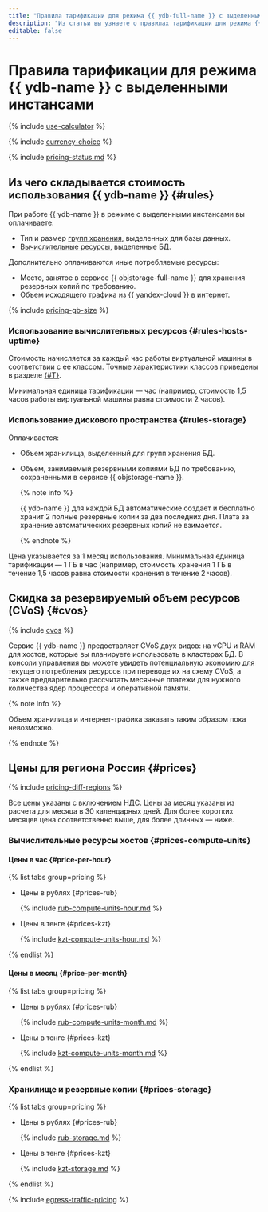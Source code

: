 ```yaml
---
title: "Правила тарификации для режима {{ ydb-full-name }} с выделенными инстансами"
description: "Из статьи вы узнаете о правилах тарификации для режима {{ ydb-full-name }} с выделенными инстансами."
editable: false
---
```


# Правила тарификации для режима {{ ydb-name }} с выделенными инстансами



{% include [use-calculator](../../_includes/pricing/use-calculator.md) %}

{% include [currency-choice](../_includes/pricing/currency-choice.md) %}

{% include [pricing-status.md](../_includes/pricing/pricing-status.md) %}

## Из чего складывается стоимость использования {{ ydb-name }} {#rules}

При работе {{ ydb-name }} в режиме с выделенными инстансами вы оплачиваете:
* Тип и размер [групп хранения](../concepts/resources.md#storage-groups), выделенных для базы данных.
* [Вычислительные ресурсы](../concepts/resources.md#resource-presets), выделенные БД.

Дополнительно оплачиваются иные потребляемые ресурсы:
* Место, занятое в сервисе {{ objstorage-full-name }} для хранения резервных копий по требованию.
* Объем исходящего трафика из {{ yandex-cloud }} в интернет.

{% include [pricing-gb-size](../_includes/pricing/pricing-gb-size.md) %}

### Использование вычислительных ресурсов {#rules-hosts-uptime}

Стоимость начисляется за каждый час работы виртуальной машины в соответствии с ее классом. Точные характеристики классов приведены в разделе [{#T}](../concepts/index.md).

Минимальная единица тарификации — час (например, стоимость 1,5 часов работы виртуальной машины равна стоимости 2 часов).

### Использование дискового пространства {#rules-storage}

Оплачивается:
* Объем хранилища, выделенный для групп хранения БД.
* Объем, занимаемый резервными копиями БД по требованию, сохраненными в сервисе {{ objstorage-name }}.

  {% note info %}

  {{ ydb-name }} для каждой БД автоматические создает и бесплатно хранит 2 полные резервные копии за два последних дня. Плата за хранение автоматических резервных копий не взимается.

  {% endnote %}

Цена указывается за 1 месяц использования. Минимальная единица тарификации — 1 ГБ в час (например, стоимость хранения 1 ГБ в течение 1,5 часов равна стоимости хранения в течение 2 часов).


## Скидка за резервируемый объем ресурсов (CVoS) {#cvos}

{% include [cvos](../../_includes/mdb/cvos.md) %}

Сервис {{ ydb-name }} предоставляет CVoS двух видов: на vCPU и RAM для хостов, которые вы планируете использовать в кластерах БД. В консоли управления вы можете увидеть потенциальную экономию для текущего потребления ресурсов при переводе их на схему CVoS, а также предварительно рассчитать месячные платежи для нужного количества ядер процессора и оперативной памяти.

{% note info %}

Объем хранилища и интернет-трафика заказать таким образом пока невозможно.

{% endnote %}


## Цены для региона Россия {#prices}

{% include [pricing-diff-regions](../../_includes/pricing-diff-regions.md) %}


Все цены указаны с включением НДС. Цены за месяц указаны из расчета для месяца в 30 календарных дней. Для более коротких месяцев цена соответственно выше, для более длинных — ниже.


### Вычислительные ресурсы хостов {#prices-compute-units}


#### Цены в час {#price-per-hour}

{% list tabs group=pricing %}

- Цены в рублях {#prices-rub}

  {% include [rub-compute-units-hour.md](../../_pricing/ydb/rub-compute-units-hour.md) %}

- Цены в тенге {#prices-kzt}

  {% include [kzt-compute-units-hour.md](../../_pricing/ydb/kzt-compute-units-hour.md) %}

{% endlist %}

#### Цены в месяц {#price-per-month}

{% list tabs group=pricing %}

- Цены в рублях {#prices-rub}

  {% include [rub-compute-units-month.md](../../_pricing/ydb/rub-compute-units-month.md) %}

- Цены в тенге {#prices-kzt}

  {% include [kzt-compute-units-month.md](../../_pricing/ydb/kzt-compute-units-month.md) %}

{% endlist %}



### Хранилище и резервные копии {#prices-storage}


{% list tabs group=pricing %}

- Цены в рублях {#prices-rub}

  {% include [rub-storage.md](../../_pricing/ydb/rub-storage.md) %}
  
- Цены в тенге {#prices-kzt}

  {% include [kzt-storage.md](../../_pricing/ydb/kzt-storage.md) %}

{% endlist %}



{% include [egress-traffic-pricing](../../_includes/egress-traffic-pricing.md) %}
